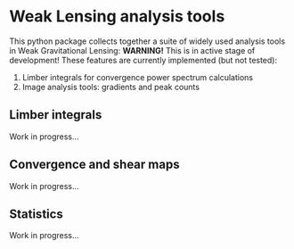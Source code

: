 Weak Lensing analysis tools
======

This python package collects together a suite of widely used analysis tools in Weak Gravitational Lensing: **WARNING!** This is in active stage of development! These features are currently implemented (but not tested):

1. Limber integrals for convergence power spectrum calculations
2. Image analysis tools: gradients and peak counts

Limber integrals
--------------

Work in progress...


Convergence and shear maps
--------------

Work in progress...

Statistics
------------------------
Work in progress...


